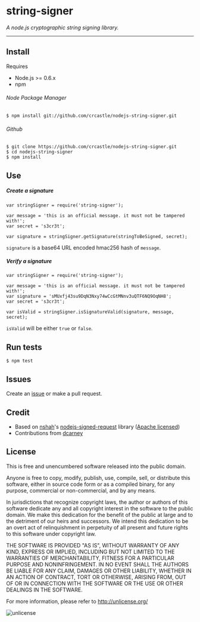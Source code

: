 # string-signer
*A node.js cryptographic string signing library.*

---

## Install
Requires

* Node.js >= 0.6.x
* npm

###### Node Package Manager
```
$ npm install git://github.com/crcastle/nodejs-string-signer.git
```
###### Github
```
$ git clone https://github.com/crcastle/nodejs-string-signer.git
$ cd nodejs-string-signer
$ npm install
```
## Use
##### Create a signature
```
var stringSigner = require('string-signer');

var message = 'this is an official message. it must not be tampered with!';
var secret = 's3cr3t';

var signature = stringSigner.getSignature(stringToBeSigned, secret);
```
`signature` is a base64 URL encoded hmac256 hash of `message`.
##### Verify a signature
```
var stringSigner = require('string-signer');

var message = 'this is an official message. it must not be tampered with!';
var signature = 'sMUxfj43su9DqN3Nxy74wCcGtMNnv3uQTF6NQ9OqNH8';
var secret = 's3cr3t';

var isValid = stringSigner.isSignatureValid(signature, message, secret);
```
`isValid` will be either `true` or `false`.
## Run tests
```
$ npm test
```
## Issues
Create an [issue](https://github.com/crcastle/nodejs-string-signer.git) or make a pull request.
## Credit
* Based on [nshah](https://github.com/nshah)'s [nodejs-signed-request](https://github.com/nshah/nodejs-signed-request) library ([Apache licensed](http://www.apache.org/licenses/LICENSE-2.0.html))
* Contributions from [dcarney](https://github.com/dcarney)

## License
This is free and unencumbered software released into the public domain.

Anyone is free to copy, modify, publish, use, compile, sell, or
distribute this software, either in source code form or as a compiled
binary, for any purpose, commercial or non-commercial, and by any
means.

In jurisdictions that recognize copyright laws, the author or authors of this software dedicate any and all copyright interest in the software to the public domain. We make this dedication for the benefit of the public at large and to the detriment of our heirs and successors. We intend this dedication to be an overt act of relinquishment in perpetuity of all present and future rights to this software under copyright law.

THE SOFTWARE IS PROVIDED "AS IS", WITHOUT WARRANTY OF ANY KIND, EXPRESS OR IMPLIED, INCLUDING BUT NOT LIMITED TO THE WARRANTIES OF MERCHANTABILITY, FITNESS FOR A PARTICULAR PURPOSE AND NONINFRINGEMENT. IN NO EVENT SHALL THE AUTHORS BE LIABLE FOR ANY CLAIM, DAMAGES OR OTHER LIABILITY, WHETHER IN AN ACTION OF CONTRACT, TORT OR OTHERWISE,
ARISING FROM, OUT OF OR IN CONNECTION WITH THE SOFTWARE OR THE USE OR OTHER DEALINGS IN THE SOFTWARE.

For more information, please refer to <http://unlicense.org/>

![unlicense](http://unlicense.org/pd-icon.png "unlicense")
